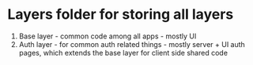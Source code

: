 # Layers folder for storing all layers

1. Base layer - common code among all apps - mostly UI
2. Auth layer - for common auth related things - mostly server + UI auth pages, which extends the base layer for client side shared code